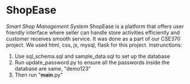 # ShopEase
_Smart Shop Management System_
ShopEase is a platform that offers user friendly interface where seller can handle store activities efficiently and customer receives smooth service.
It was done as a part of our CSE370 project. We used html, css, js, mysql, flask for this project.
Instrunctions:
1. Use sql_schema.sql and sample_data.sql to set up the database
2. Run update_password.py to ensure all the passwords inside the database are same, "demo123"
3. Then run "__main__.py"
